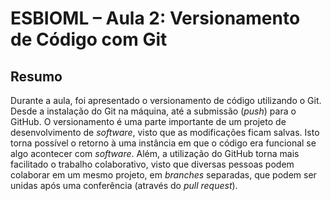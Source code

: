 # ESBIOML – Aula 2: Versionamento de Código com Git
## Resumo
Durante a aula, foi apresentado o versionamento de código utilizando o Git. Desde a instalação do Git na máquina, até a submissão (*push*) para o GitHub.
O versionamento é uma parte importante de um projeto de desenvolvimento de *software*, visto que as modificações ficam salvas. Isto torna possível o retorno à uma instância em que o código
era funcional se algo acontecer com *software*. Além, a utilização do GitHub torna mais facilitado o trabalho colaborativo, visto que diversas pessoas podem colaborar em um mesmo projeto,
em *branches* separadas, que podem ser unidas após uma conferência (através do *pull request*).
